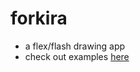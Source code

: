 forkira
=======
- a flex/flash drawing app
- check out examples [here](http://www.conceptualinertia.net/aoakenfo/forkira-flash-drawing-app)

